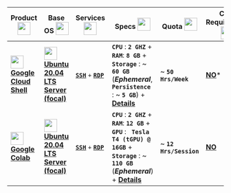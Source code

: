 | **Product** <sub><img src="https://github.com/Azathothas/BugGPT-Tools/assets/58171889/192d904f-4355-4f19-9fb7-9e72ca0148d8" width="30" height="30"></sub> | **Base OS** <sub><img src="https://github.com/Azathothas/BugGPT-Tools/assets/58171889/634b9688-5166-40dc-9fc7-d8e0eae55829" width="30" height="30">|**Services** <sub><img src="https://github.com/Azathothas/BugGPT-Tools/assets/58171889/21824797-a0fe-4770-87e4-5ab3bd57b414" width="30" height="30"></sub>  |**Specs** <sub><img src="https://github.com/Azathothas/BugGPT-Tools/assets/58171889/a835a2e4-4485-476f-8ed6-a5f2497ef4e7" width="30" height="30"></sub> | **Quota** <sub><img src="https://github.com/Azathothas/BugGPT-Tools/assets/58171889/1e824050-4f76-404d-9fb2-d29b73c2b1f8" width="30" height="30"></sub> | **Card Requirement** <sub><img src="https://github.com/Azathothas/BugGPT-Tools/assets/58171889/cf089e95-49d8-4bda-b4b8-f9a8b796f94c" width="30" height="30"></sub> |
|---------------------------------|---------------------------------|--------------------------|----------------------|-------------------------|-------------------|
|<sub><img src="https://github.com/Azathothas/BugGPT-Tools/assets/58171889/2044666f-b316-4e7e-9f04-fabbf71dd59c" width="30" height="30"></sub> [**Google Cloud Shell**](https://github.com/Azathothas/BugGPT-Tools/tree/main/free-tiers/VPS/Google%20Cloud%20Shell) | <sub><img src="https://github.com/Azathothas/BugGPT-Tools/assets/58171889/416592ac-8152-4d77-92da-588e781e52d3" width="30" height="30"></sub> [**Ubuntu 20.04 LTS Server (focal)**](https://releases.ubuntu.com/focal/) | [**`SSH`**](https://github.com/Azathothas/BugGPT-Tools/tree/main/free-tiers/VPS/Google%20Cloud%20Shell#ssh) `+` [**`RDP`**](https://github.com/Azathothas/BugGPT-Tools/tree/main/free-tiers/VPS/Google%20Cloud%20Shell#remote-desktop) | **`CPU`** : **`2 GHZ`** + **`RAM`**: **`8 GB`**  + **`Storage`** : ~ **`60 GB`** (***Ephemeral***, **`Persistence`** : ~ **`5 GB`**) + [**Details**](https://github.com/Azathothas/BugGPT-Tools/tree/main/free-tiers/VPS/Google%20Cloud%20Shell#about-intro--setup) | ~ **`50`** **`Hrs/Week`** | [**NO**](https://cloud.google.com/shell/docs/quotas-limits)*|
|<sub><img src="https://github.com/Azathothas/BugGPT-Tools/assets/58171889/c5f9cdca-cfb8-4a57-bd5e-c1b60ca26822" width="30" height="30"></sub> [**Google Colab**](https://github.com/Azathothas/BugGPT-Tools/tree/main/free-tiers/VPS/Google%20Colab) | <sub><img src="https://github.com/Azathothas/BugGPT-Tools/assets/58171889/416592ac-8152-4d77-92da-588e781e52d3" width="30" height="30"></sub> [**Ubuntu 20.04 LTS Server (focal)**](https://releases.ubuntu.com/focal/) |[**`SSH`**](https://github.com/Azathothas/BugGPT-Tools/tree/main/free-tiers/VPS/Google%20Colab#ssh) `+` [**`RDP`**](https://github.com/Azathothas/BugGPT-Tools/blob/main/free-tiers/VPS/Google%20Colab/README.md#rdp) | **`CPU`** : **`2 GHZ`** + **`RAM`**: **`12 GB`** + **`GPU`** : **` Tesla T4 (tGPU) @ 16GB`** + **`Storage`** : ~ **`110 GB`** (***Ephemeral***) + [**Details**](https://github.com/Azathothas/BugGPT-Tools/blob/main/free-tiers/VPS/Google%20Colab/README.md#about-intro--setup) | ~ **`12`** **`Hrs/Session`** | [**NO**](https://research.google.com/colaboratory/faq.html)|
